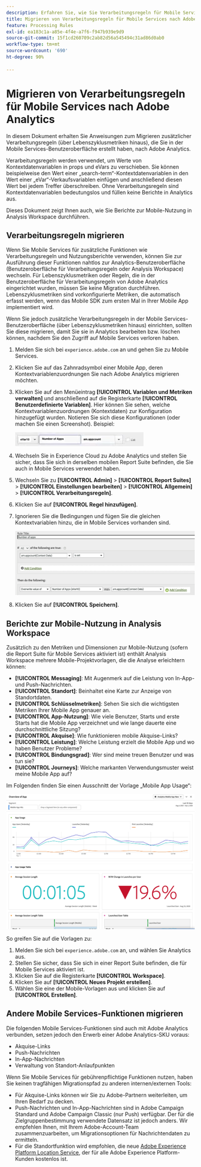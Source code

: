 ```yaml
---
description: Erfahren Sie, wie Sie Verarbeitungsregeln für Mobile Services nach Adobe Analytics migrieren.
title: Migrieren von Verarbeitungsregeln für Mobile Services nach Adobe Analytics
feature: Processing Rules
exl-id: ea183c1a-a85e-4f4e-a7f6-f947b939e9d9
source-git-commit: 15f1cd260709c2ab82d56a545494c31ad86d0ab0
workflow-type: tm+mt
source-wordcount: '690'
ht-degree: 90%

---
```


# Migrieren von Verarbeitungsregeln für Mobile Services nach Adobe Analytics

In diesem Dokument erhalten Sie Anweisungen zum Migrieren zusätzlicher Verarbeitungsregeln (über Lebenszyklusmetriken hinaus), die Sie in der Mobile Services-Benutzeroberfläche erstellt haben, nach Adobe Analytics.

Verarbeitungsregeln werden verwendet, um Werte von Kontextdatenvariablen in props und eVars zu verschieben. Sie können beispielweise den Wert einer „search-term“-Kontextdatenvariablen in den Wert einer „eVar“-Verkaufsvariablen einfügen und anschließend diesen Wert bei jedem Treffer überschreiben. Ohne Verarbeitungsregeln sind Kontextdatenvariablen bedeutungslos und füllen keine Berichte in Analytics aus.

Dieses Dokument zeigt Ihnen auch, wie Sie Berichte zur Mobile-Nutzung in Analysis Workspace durchführen.

## Verarbeitungsregeln migrieren

Wenn Sie Mobile Services für zusätzliche Funktionen wie Verarbeitungsregeln und Nutzungsberichte verwenden, können Sie zur Ausführung dieser Funktionen nahtlos zur Analytics-Benutzeroberfläche (Benutzeroberfläche für Verarbeitungsregeln oder Analysis Workspace) wechseln. Für Lebenszyklusmetriken oder Regeln, die in der Benutzeroberfläche für Verarbeitungsregeln von Adobe Analytics eingerichtet wurden, müssen Sie keine Migration durchführen. Lebenszyklusmetriken sind vorkonfigurierte Metriken, die automatisch erfasst werden, wenn das Mobile SDK zum ersten Mal in Ihrer Mobile App implementiert wird.

Wenn Sie jedoch zusätzliche Verarbeitungsregeln in der Mobile Services-Benutzeroberfläche (über Lebenszyklusmetriken hinaus) einrichten, sollten Sie diese migrieren, damit Sie sie in Analytics bearbeiten bzw. löschen können, nachdem Sie den Zugriff auf Mobile Services verloren haben.

1. Melden Sie sich bei `experience.adobe.com` an und gehen Sie zu Mobile Services.
1. Klicken Sie auf das Zahnradsymbol einer Mobile App, deren Kontextvariablenzuordnungen Sie nach Adobe Analytics migrieren möchten.
1. Klicken Sie auf den Menüeintrag **[!UICONTROL Variablen und Metriken verwalten]** und anschließend auf die Registerkarte **[!UICONTROL Benutzerdefinierte Variablen]**. Hier können Sie sehen, welche Kontextvariablenzuordnungen (Kontextdaten) zur Konfiguration hinzugefügt wurden. Notieren Sie sich diese Konfigurationen (oder machen Sie einen Screenshot). Beispiel:

   ![Kontextvariable](assets/context-var.png)

1. Wechseln Sie in Experience Cloud zu Adobe Analytics und stellen Sie sicher, dass Sie sich in derselben mobilen Report Suite befinden, die Sie auch in Mobile Services verwendet haben.
1. Wechseln Sie zu **[!UICONTROL Admin]** > **[!UICONTROL Report Suites]** > **[!UICONTROL Einstellungen bearbeiten]** > **[!UICONTROL Allgemein]** > **[!UICONTROL Verarbeitungsregeln]**.
1. Klicken Sie auf **[!UICONTROL Regel hinzufügen]**.
1. Ignorieren Sie die Bedingungen und fügen Sie die gleichen Kontextvariablen hinzu, die in Mobile Services vorhanden sind.

   ![Verarbeitungsregel](assets/proc-rule.png)

1. Klicken Sie auf **[!UICONTROL Speichern]**.

## Berichte zur Mobile-Nutzung in Analysis Workspace

Zusätzlich zu den Metriken und Dimensionen zur Mobile-Nutzung (sofern die Report Suite für Mobile Services aktiviert ist) enthält Analysis Workspace mehrere Mobile-Projektvorlagen, die die Analyse erleichtern können:

* **[!UICONTROL Messaging]**: Mit Augenmerk auf die Leistung von In-App- und Push-Nachrichten.
* **[!UICONTROL Standort]**: Beinhaltet eine Karte zur Anzeige von Standortdaten.
* **[!UICONTROL Schlüsselmetriken]**: Sehen Sie sich die wichtigsten Metriken Ihrer Mobile App genauer an.
* **[!UICONTROL App-Nutzung]**: Wie viele Benutzer, Starts und erste Starts hat die Mobile App verzeichnet und wie lange dauerte eine durchschnittliche Sitzung?
* **[!UICONTROL Akquise]**: Wie funktionieren mobile Akquise-Links?
* **[!UICONTROL Leistung]**: Welche Leistung erzielt die Mobile App und wo haben Benutzer Probleme?
* **[!UICONTROL Bindungsgrad]**: Wer sind meine treuen Benutzer und was tun sie?
* **[!UICONTROL Journeys]**: Welche markanten Verwendungsmuster weist meine Mobile App auf?

Im Folgenden finden Sie einen Ausschnitt der Vorlage „Mobile App Usage“:

![Mobile App Usage](assets/mobile-app-usage.png)

So greifen Sie auf die Vorlagen zu:

1. Melden Sie sich bei `experience.adobe.com` an, und wählen Sie Analytics aus.
1. Stellen Sie sicher, dass Sie sich in einer Report Suite befinden, die für Mobile Services aktiviert ist.
1. Klicken Sie auf die Registerkarte **[!UICONTROL Workspace]**.
1. Klicken Sie auf **[!UICONTROL Neues Projekt erstellen]**.
1. Wählen Sie eine der Mobile-Vorlagen aus und klicken Sie auf **[!UICONTROL Erstellen]**.

## Andere Mobile Services-Funktionen migrieren

Die folgenden Mobile Services-Funktionen sind auch mit Adobe Analytics verbunden, setzen jedoch den Erwerb einer Adobe Analytics-SKU voraus:

* Akquise-Links
* Push-Nachrichten
* In-App-Nachrichten
* Verwaltung von Standort-Anlaufpunkten

Wenn Sie Mobile Services für gebührenpflichtige Funktionen nutzen, haben Sie keinen tragfähigen Migrationspfad zu anderen internen/externen Tools:

* Für Akquise-Links können wir Sie zu Adobe-Partnern weiterleiten, um Ihren Bedarf zu decken.
* Push-Nachrichten und In-App-Nachrichten sind in Adobe Campaign Standard und Adobe Campaign Classic (nur Push) verfügbar. Der für die Zielgruppenbestimmung verwendete Datensatz ist jedoch anders. Wir empfehlen Ihnen, mit Ihrem Adobe-Account-Team zusammenzuarbeiten, um Migrationsoptionen für Nachrichtendaten zu ermitteln.
* Für die Standortfunktion wird empfohlen, die neue [Adobe Experience Platform Location Service](https://www.adobe.com/de/experience-platform/location-service.html), der für alle Adobe Experience Platform-Kunden kostenlos ist.
